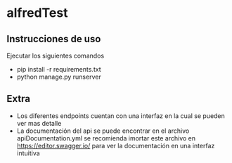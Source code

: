 # alfredTest

## Instrucciones de uso

Ejecutar los siguientes comandos 

- pip install -r requirements.txt 
- python manage.py runserver

## Extra
- Los diferentes endpoints cuentan con una interfaz en la cual se pueden ver mas detalle
- La documentación del api se puede encontrar en el archivo apiDocumentation.yml se recomienda imortar este archivo en https://editor.swagger.io/  para ver la documentación en una interfaz intuitiva
